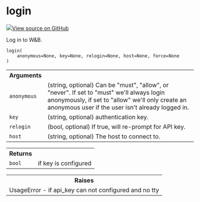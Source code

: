 # login

<!-- Insert buttons and diff -->


[![](https://www.tensorflow.org/images/GitHub-Mark-32px.png)View source on GitHub](https://www.github.com/wandb/client/tree/3a0def97afe1def2b1a59786b4f0bbcac3f5dc4c/wandb/sdk/wandb_login.py#L22-L45)




Log in to W&B.

<pre><code>login(
    anonymous=None, key=None, relogin=None, host=None, force=None
)</code></pre>



<!-- Placeholder for "Used in" -->


<!-- Tabular view -->
<table>
<tr><th>Arguments</th></tr>

<tr>
<td>
<code>anonymous</code>
</td>
<td>
(string, optional) Can be "must", "allow", or "never".
If set to "must" we'll always login anonymously, if set to
"allow" we'll only create an anonymous user if the user
isn't already logged in.
</td>
</tr><tr>
<td>
<code>key</code>
</td>
<td>
(string, optional) authentication key.
</td>
</tr><tr>
<td>
<code>relogin</code>
</td>
<td>
(bool, optional) If true, will re-prompt for API key.
</td>
</tr><tr>
<td>
<code>host</code>
</td>
<td>
(string, optional) The host to connect to.
</td>
</tr>
</table>



<!-- Tabular view -->
<table>
<tr><th>Returns</th></tr>

<tr>
<td>
<code>bool</code>
</td>
<td>
if key is configured
</td>
</tr>
</table>



<!-- Tabular view -->
<table>
<tr><th>Raises</th></tr>
<tr>
<td>
UsageError - if api_key can not configured and no tty
</td>
</tr>

</table>

